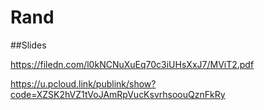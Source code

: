# Rand

##Slides


https://filedn.com/l0kNCNuXuEq70c3iUHsXxJ7/MViT2.pdf


https://u.pcloud.link/publink/show?code=XZSK2hVZ1tVoJAmRpVucKsvrhsoouQznFkRy
